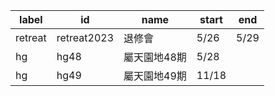 | label | id | name | start | end |
| - | - | - | - |- |
| retreat | retreat2023 | 退修會 | 5/26 | 5/29 |
| hg | hg48 | 屬天園地48期 | 5/28 | |
| hg | hg49 | 屬天園地49期 | 11/18 | |
